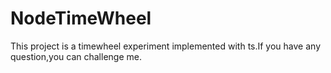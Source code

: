 # NodeTimeWheel
This project is a timewheel experiment implemented with ts.If you have any question,you can challenge me. 
